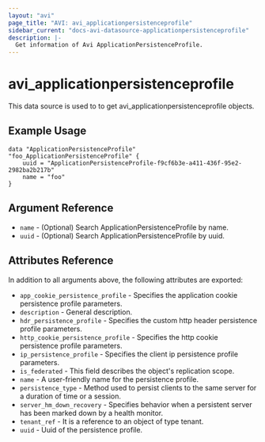 ```yaml
---
layout: "avi"
page_title: "AVI: avi_applicationpersistenceprofile"
sidebar_current: "docs-avi-datasource-applicationpersistenceprofile"
description: |-
  Get information of Avi ApplicationPersistenceProfile.
---
```


# avi_applicationpersistenceprofile

This data source is used to to get avi_applicationpersistenceprofile objects.

## Example Usage

```hcl
data "ApplicationPersistenceProfile" "foo_ApplicationPersistenceProfile" {
    uuid = "ApplicationPersistenceProfile-f9cf6b3e-a411-436f-95e2-2982ba2b217b"
    name = "foo"
}
```

## Argument Reference

* `name` - (Optional) Search ApplicationPersistenceProfile by name.
* `uuid` - (Optional) Search ApplicationPersistenceProfile by uuid.

## Attributes Reference

In addition to all arguments above, the following attributes are exported:

* `app_cookie_persistence_profile` - Specifies the application cookie persistence profile parameters.
* `description` - General description.
* `hdr_persistence_profile` - Specifies the custom http header persistence profile parameters.
* `http_cookie_persistence_profile` - Specifies the http cookie persistence profile parameters.
* `ip_persistence_profile` - Specifies the client ip persistence profile parameters.
* `is_federated` - This field describes the object's replication scope.
* `name` - A user-friendly name for the persistence profile.
* `persistence_type` - Method used to persist clients to the same server for a duration of time or a session.
* `server_hm_down_recovery` - Specifies behavior when a persistent server has been marked down by a health monitor.
* `tenant_ref` - It is a reference to an object of type tenant.
* `uuid` - Uuid of the persistence profile.
